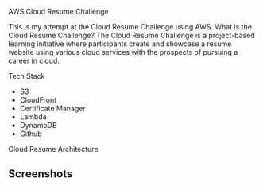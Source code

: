 
AWS Cloud Resume Challenge 

This is my attempt at the Cloud Resume Challenge using AWS. What is the Cloud Resume Challenge? The Cloud Resume Challenge is a project-based learning initiative where participants create and showcase a resume website using various cloud services with the prospects of pursuing a career in cloud.

Tech Stack

* S3
* CloudFront
* Certificate Manager
* Lambda
* DynamoDB
* Github 

Cloud Resume Architecture 



## Screenshots


